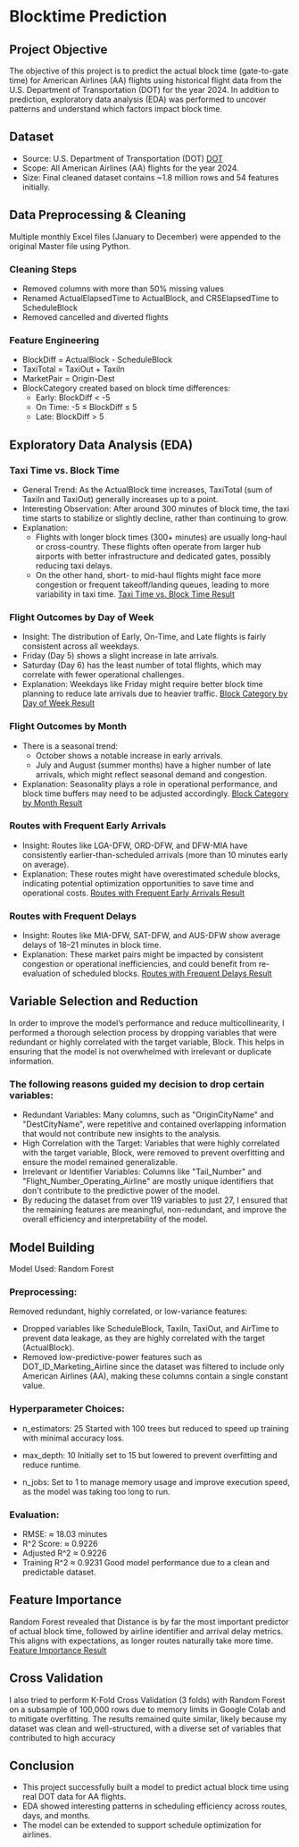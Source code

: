 # Blocktime Prediction


## Project Objective
The objective of this project is to predict the actual block time (gate-to-gate time) for American Airlines (AA) flights using historical flight data from the U.S. Department of Transportation (DOT) for the year 2024. In addition to prediction, exploratory data analysis (EDA) was performed to uncover patterns and understand which factors impact block time.

## Dataset
-	Source: U.S. Department of Transportation (DOT) [DOT](https://www.transtats.bts.gov/DL_SelectFields.aspx?gnoyr_VQ=FGK&QO_fu146_anzr=b0-gvzr)
-	Scope: All American Airlines (AA) flights for the year 2024.
-	Size: Final cleaned dataset contains ~1.8 million rows and 54 features initially.

## Data Preprocessing & Cleaning
Multiple monthly Excel files (January to December) were appended to the original Master file using Python.

### Cleaning Steps
-	Removed columns with more than 50% missing values
-	Renamed ActualElapsedTime to ActualBlock, and CRSElapsedTime to ScheduleBlock
-	Removed cancelled and diverted flights
### Feature Engineering
-	BlockDiff = ActualBlock - ScheduleBlock
-	TaxiTotal = TaxiOut + TaxiIn
-	MarketPair = Origin-Dest
-	BlockCategory created based on block time differences:
    - Early: BlockDiff < -5
    -	On Time: -5 ≤ BlockDiff ≤ 5
    -	Late: BlockDiff > 5

## Exploratory Data Analysis (EDA)
### Taxi Time vs. Block Time
-  General Trend: As the ActualBlock time increases, TaxiTotal (sum of TaxiIn and TaxiOut) generally increases up to a point.
-  Interesting Observation: After around 300 minutes of block time, the taxi time starts to stabilize or slightly decline, rather than continuing to grow.
- Explanation:
   - Flights with longer block times (300+ minutes) are usually long-haul or cross-country. These flights often operate from larger hub airports with better infrastructure and dedicated gates, possibly reducing taxi delays.
    - On the other hand, short- to mid-haul flights might face more congestion or frequent takeoff/landing queues, leading to more variability in taxi time.
[Taxi Time vs. Block Time Result ](https://drive.google.com/file/d/1FHCcMRB0cTVeXvtiVVeth2kBoApnod5k/view?usp=sharing) 

### Flight Outcomes by Day of Week
- Insight: The distribution of Early, On-Time, and Late flights is fairly consistent across all weekdays.
-	Friday (Day 5) shows a slight increase in late arrivals.
-	Saturday (Day 6) has the least number of total flights, which may correlate with fewer operational challenges.
- Explanation: Weekdays like Friday might require better block time planning to reduce late arrivals due to heavier traffic.
[Block Category by Day of Week Result ](https://drive.google.com/file/d/1OUYErKozlyNr4T2yXKEIPri2KlGVUfWJ/view?usp=sharing) 

### Flight Outcomes by Month
- There is a seasonal trend:
    -	October shows a notable increase in early arrivals.
    -	July and August (summer months) have a higher number of late arrivals, which might reflect seasonal demand and congestion.
- Explanation: Seasonality plays a role in operational performance, and block time buffers may need to be adjusted accordingly.
[Block Category by Month Result ](https://drive.google.com/file/d/1PkBrk-QydlrN8rMx8DeyzAJ9X3RKXxaq/view?usp=sharing) 

### Routes with Frequent Early Arrivals
- Insight: Routes like LGA-DFW, ORD-DFW, and DFW-MIA have consistently earlier-than-scheduled arrivals (more than 10 minutes early on average).
- Explanation: These routes might have overestimated schedule blocks, indicating potential optimization opportunities to save time and operational costs.
[Routes with Frequent Early Arrivals Result ](https://drive.google.com/file/d/14XDIjTVsgwnorsSFu-N-3nYwVB9z5ylC/view?usp=sharing) 

### Routes with Frequent Delays
- Insight: Routes like MIA-DFW, SAT-DFW, and AUS-DFW show average delays of 18–21 minutes in block time.
- Explanation: These market pairs might be impacted by consistent congestion or operational inefficiencies, and could benefit from re-evaluation of scheduled blocks.
[Routes with Frequent Delays Result ](https://drive.google.com/file/d/1JotptBl_O--GAUxh5HktJ_LReupoS9k8/view?usp=sharing) 

## Variable Selection and Reduction
In order to improve the model’s performance and reduce multicollinearity, I performed a thorough selection process by dropping variables that were redundant or highly correlated with the target variable, Block. This helps in ensuring that the model is not overwhelmed with irrelevant or duplicate information.

### The following reasons guided my decision to drop certain variables:
- Redundant Variables: Many columns, such as "OriginCityName" and "DestCityName", were repetitive and contained overlapping information that would not contribute new insights to the analysis.
- High Correlation with the Target: Variables that were highly correlated with the target variable, Block, were removed to prevent overfitting and ensure the model remained generalizable.
- Irrelevant or Identifier Variables: Columns like "Tail_Number" and "Flight_Number_Operating_Airline" are mostly unique identifiers that don't contribute to the predictive power of the model.
- By reducing the dataset from over 119 variables to just 27, I ensured that the remaining features are meaningful, non-redundant, and improve the overall efficiency and interpretability of the model.

## Model Building
Model Used: Random Forest

### Preprocessing:
Removed redundant, highly correlated, or low-variance features:
-	Dropped variables like ScheduleBlock, TaxiIn, TaxiOut, and AirTime to prevent data leakage, as they are highly correlated with the target (ActualBlock).
-	Removed low-predictive-power features such as DOT_ID_Marketing_Airline since the dataset was filtered to include only American Airlines (AA), making these columns contain a single constant value.

### Hyperparameter Choices:

- n_estimators: 25
Started with 100 trees but reduced to speed up training with minimal accuracy loss.

- max_depth: 10
Initially set to 15 but lowered to prevent overfitting and reduce runtime.

- n_jobs:
Set to 1 to manage memory usage and improve execution speed, as the model was taking too long to run.



### Evaluation:
- RMSE: ≈ 18.03 minutes
- R^2 Score: ≈ 0.9226
- Adjusted R^2 ≈ 0.9226
- Training R^2 ≈ 0.9231
Good model performance due to a clean and predictable dataset.

## Feature Importance
Random Forest revealed that Distance is by far the most important predictor of actual block time, followed by airline identifier and arrival delay metrics. This aligns with expectations, as longer routes naturally take more time.
[Feature Importance Result](https://drive.google.com/file/d/1n9812YBJE-3duLaAQE_bivLLtcaXZVL-/view?usp=sharing) 

## Cross Validation
I also tried to perform K-Fold Cross Validation (3 folds) with Random Forest on a subsample of 100,000 rows due to memory limits in Google Colab and to mitigate overfitting. The results remained quite similar, likely because my dataset was clean and well-structured, with a diverse set of variables that contributed to high accuracy

## Conclusion
-	This project successfully built a model to predict actual block time using real DOT data for AA flights.
-	EDA showed interesting patterns in scheduling efficiency across routes, days, and months.
-	The model can be extended to support schedule optimization for airlines.
